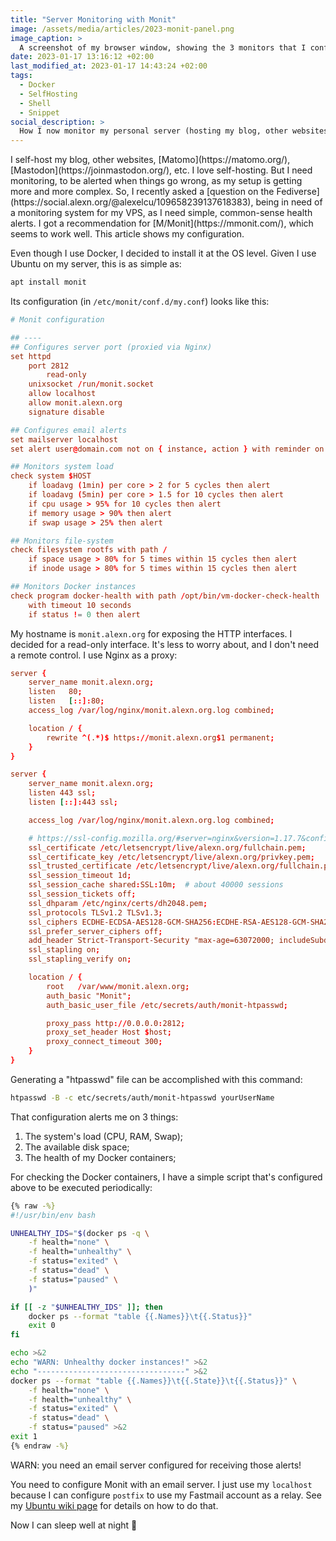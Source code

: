 ```yaml
---
title: "Server Monitoring with Monit"
image: /assets/media/articles/2023-monit-panel.png
image_caption: >
  A screenshot of my browser window, showing the 3 monitors that I configured in Monit, all green-lit, indicating that everything is fine.
date: 2023-01-17 13:16:12 +02:00
last_modified_at: 2023-01-17 14:43:24 +02:00
tags:
  - Docker
  - SelfHosting
  - Shell
  - Snippet
social_description: >
  How I now monitor my personal server (hosting my blog, other websites, Matomo, Mastodon, etc.).
---
```


<p class="intro withcap" markdown=1>
  I self-host my blog, other websites, [Matomo](https://matomo.org/), [Mastodon](https://joinmastodon.org/), etc. I love self-hosting. But I need monitoring, to be alerted when things go wrong, as my setup is getting more and more complex. So, I recently asked a [question on the Fediverse](https://social.alexn.org/@alexelcu/109658239137618383), being in need of a monitoring system for my VPS, as I need simple, common-sense health alerts. I got a recommendation for [M/Monit](https://mmonit.com/), which seems to work well. This article shows my configuration.
</p>

Even though I use Docker, I decided to install it at the OS level. Given I use Ubuntu on my server, this is as simple as:

```sh
apt install monit
```

Its configuration (in `/etc/monit/conf.d/my.conf`) looks like this:

```conf
# Monit configuration

## ----
## Configures server port (proxied via Nginx)
set httpd 
    port 2812
        read-only
    unixsocket /run/monit.socket
    allow localhost
    allow monit.alexn.org
    signature disable

## Configures email alerts
set mailserver localhost
set alert user@domain.com not on { instance, action } with reminder on 500 cycles

## Monitors system load
check system $HOST
    if loadavg (1min) per core > 2 for 5 cycles then alert
    if loadavg (5min) per core > 1.5 for 10 cycles then alert
    if cpu usage > 95% for 10 cycles then alert
    if memory usage > 90% then alert
    if swap usage > 25% then alert

## Monitors file-system
check filesystem rootfs with path /
    if space usage > 80% for 5 times within 15 cycles then alert
    if inode usage > 80% for 5 times within 15 cycles then alert

## Monitors Docker instances
check program docker-health with path /opt/bin/vm-docker-check-health
    with timeout 10 seconds
    if status != 0 then alert
```

My hostname is `monit.alexn.org` for exposing the HTTP interfaces. I decided for a read-only interface. It's less to worry about, and I don't need a remote control. I use Nginx as a proxy:

```conf
server {
    server_name monit.alexn.org;
    listen   80;
    listen   [::]:80;
    access_log /var/log/nginx/monit.alexn.org.log combined;

    location / {
        rewrite ^(.*)$ https://monit.alexn.org$1 permanent;
    }
}

server {
    server_name monit.alexn.org;
    listen 443 ssl;
    listen [::]:443 ssl;

    access_log /var/log/nginx/monit.alexn.org.log combined;

    # https://ssl-config.mozilla.org/#server=nginx&version=1.17.7&config=intermediate&openssl=1.1.1k&guideline=5.6
    ssl_certificate /etc/letsencrypt/live/alexn.org/fullchain.pem;
    ssl_certificate_key /etc/letsencrypt/live/alexn.org/privkey.pem;
    ssl_trusted_certificate /etc/letsencrypt/live/alexn.org/fullchain.pem;
    ssl_session_timeout 1d;
    ssl_session_cache shared:SSL:10m;  # about 40000 sessions
    ssl_session_tickets off;
    ssl_dhparam /etc/nginx/certs/dh2048.pem;
    ssl_protocols TLSv1.2 TLSv1.3;
    ssl_ciphers ECDHE-ECDSA-AES128-GCM-SHA256:ECDHE-RSA-AES128-GCM-SHA256:ECDHE-ECDSA-AES256-GCM-SHA384:ECDHE-RSA-AES256-GCM-SHA384:ECDHE-ECDSA-CHACHA20-POLY1305:ECDHE-RSA-CHACHA20-POLY1305:DHE-RSA-AES128-GCM-SHA256:DHE-RSA-AES256-GCM-SHA384;
    ssl_prefer_server_ciphers off;
    add_header Strict-Transport-Security "max-age=63072000; includeSubdomains; preload";
    ssl_stapling on;
    ssl_stapling_verify on;

    location / {
        root   /var/www/monit.alexn.org;
        auth_basic "Monit";
        auth_basic_user_file /etc/secrets/auth/monit-htpasswd; 

        proxy_pass http://0.0.0.0:2812;
        proxy_set_header Host $host;
        proxy_connect_timeout 300;
    }
}
```

Generating a "htpasswd" file can be accomplished with this command:

```sh
htpasswd -B -c etc/secrets/auth/monit-htpasswd yourUserName
```

That configuration alerts me on 3 things:

1. The system's load (CPU, RAM, Swap);
2. The available disk space;
3. The health of my Docker containers;

For checking the Docker containers, I have a simple script that's configured above to be executed periodically:

```sh
{% raw -%}
#!/usr/bin/env bash

UNHEALTHY_IDS="$(docker ps -q \
    -f health="none" \
    -f health="unhealthy" \
    -f status="exited" \
    -f status="dead" \
    -f status="paused" \
    )"

if [[ -z "$UNHEALTHY_IDS" ]]; then
    docker ps --format "table {{.Names}}\t{{.Status}}"
    exit 0
fi

echo >&2
echo "WARN: Unhealthy docker instances!" >&2
echo "---------------------------------" >&2
docker ps --format "table {{.Names}}\t{{.State}}\t{{.Status}}" \
    -f health="none" \
    -f health="unhealthy" \
    -f status="exited" \
    -f status="dead" \
    -f status="paused" >&2
exit 1
{% endraw -%}
```

<p class="warn-bubble" markdown="1">
  WARN: you need an email server configured for receiving those alerts!
</p>

You need to configure Monit with an email server. I just use my `localhost` because I can configure `postfix` to use my Fastmail account as a relay. See my [Ubuntu wiki page](../_wiki/ubuntu-server.md) for details on how to do that.

Now I can sleep well at night 🥱
